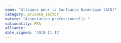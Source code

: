 ```yaml
---
name: "Alliance pour la Confiance Numérique (ACN)"
category: private_sector
nature: "Association professionnelle "
nationality: FRA
alliance: 
date_signed: '2018-11-12'
---
```

    
